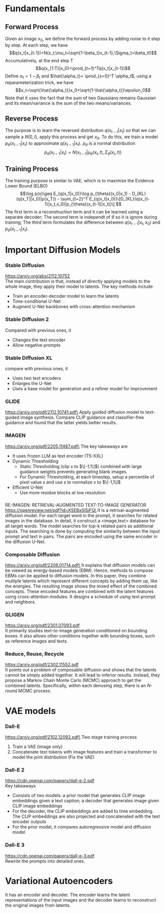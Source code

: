 # Fundamentals
## Forward Process
Given an image $x_0$, we define the forward process by adding noise to it step by step. At each step, we have\
$$q(x_t|x_{t-1})=N(x_t;\mu_t=\sqrt{1-\beta_t}x_{t-1},\Sigma_t=\beta_tI)$$
Accumulatively, at the end step T\
$$q(x_{1:T}|x_0)=\prod_{t=1}^Tq(x_t|x_{t-1})$$
Define $\alpha_t=1-\beta_t$ and $\hat{\alpha_t}= \prod_{s=0}^T \alpha_t$, using a reparameterization trick, we have\
$$x_t=\sqrt{\hat{\alpha_t}}x_0+\sqrt{1-\hat{\alpha_t}}\epsilon_0$$
Note that it uses the fact that the sum of two Gaussians remains Gaussian and its mean/variance is the sum of the two means/variances.
## Reverse Process
The purpose is to learn the reversed distribution $q(x_{t-1}|x_t)$ so that we can sample a $N(0,I)$, apply this process and get $x_0$. To do this, we train a model $p_{\theta}(x_{t-1}|x_t)$ to approximate $q(x_{t-1}|x_t)$. $p_{\theta}$ is a normal distribution
$$p_{\theta}(x_{t-1}|x_t)=N(x_{t-1}|\mu_{\theta}(x_t,t), \Sigma_{\theta}(x_t,t))$$
## Training Process
The training purpose is similar to VAE, which is to maximize the Evidence Lower Bound (ELBO)
$$\log p(x)\geq E_{q(x_1|x_0)}\log p_{\theta}(x_0|x_1) - D_{KL}(q(x_T||x_0)|p(x_T)) - \sum_{t=2}^T E_{q(x_t|x_0)}\[D_{KL}(q(x_{t-1}|x_t,x_0)|p_{\theta}(x_{t-1}|x_t))\]
$$
The first term is a reconstruction term and it can be learned using a separate decoder; The second term is independt of $\theta$ so it is ignore during training; The third term formulates the difference between $q(x_{t-1}|x_t,x_0)$ and $p_{\theta}(x_{t-1}|x_t)$.
# Important Diffusion Models
### Stable Diffusion
https://arxiv.org/abs/2112.10752 \
The main contribution is that, instead of directly applying models to the whole image, they apply their model to latents. The key methods include
- Train an encoder-decoder model to learn the latents
- Time-conditional U-Net
- Augment U-Net backbones with cross-attention mechanism
### Stable Diffusion 2
Compared with previous ones, it
- Changes the text encoder
- Allow negative prompts
### Stable Diffusion XL
compare with previous ones, it
- Uses two text encoders
- Enlarges the U-Net
- Uses a base model for generation and a refiner model for improvement
### GLIDE
https://arxiv.org/pdf/2112.10741.pdf\
Apply guided diffusion model to text-guided image synthesis. Compare CLIP guidance and classifier-free guidance and found that the latter yields better results.
### IMAGEN
https://arxiv.org/pdf/2205.11487.pdf\
The key takeaways are
- It uses frozen LLM as text encoder (T5-XXL)
- Dynamic Thresholding
  - Static Thresholding (clip x to $\[-1,1\]$) combined with large guidance weights prevents generating blank images.
  - For Dynamic Thresholding, at each timestep, setup a percentile of pixel value $s$ and use $s$ to normalize x to $\[-1,1\]$ 
- Efficient U-Net
  - Use more residue blocks at low resolution
### 
RE-IMAGEN: RETRIEVAL-AUGMENTED TEXT-TO-IMAGE GENERATOR
https://openreview.net/pdf?id=XSEBx0iSjFQ\
It is a retrival-augmented diffusion model. For each target word in the prompt, it searches for related images in the database. In detail, it construct a <image,text> database for all target words. The model searches for top-k related pairs as additional inputs. The searching is done by computing the similarity between the input prompt and text in pairs. The pairs are encoded using the same encoder in the diffusion U-Net.
### Composable Diffusion
https://arxiv.org/pdf/2206.01714.pdf\
It explains that diffusion models can be viewed as energy-based models (EBM). Hence, methods to compose EBMs can be applied to diffusion models. In this paper, they combine multiple latents which represent different concepts by adding them up, like the energies. The resulting image shows the mixed effect of the combined concepts. These encoded features are combined with the latent features using cross-attention modules. It designs a schedule of using text prompt and neighbors.
### GLIGEN
https://arxiv.org/pdf/2301.07093.pdf \
It primarily studies text-to-image generation conditioned on bounding boxes. It also allows other conditions together with bounding boxes, such as reference images and texts.
### Reduce, Reuse, Recycle
https://arxiv.org/pdf/2302.11552.pdf \
It points out a problem of composable diffusion and shows that the latents cannot be simply added together. It will lead to inferior results. Instead, they propose a Markov Chain Monte Carlo (MCMC) approach to get the combined latents. Specifically, within each denosing step, there is an $N$-round MCMC process.

# VAE models
### Dall-E
https://arxiv.org/pdf/2102.12092.pdf\
Two stage training process
1. Train a VAE (image only)
2. Concatenate text tokens with image features and train a transformer to model the joint distribution (Fix the VAE)
### Dall-E 2
https://cdn.openai.com/papers/dall-e-2.pdf \
Key takeaways
- Consists of two models: a prior model that generates CLIP image embeddings given a text caption; a decoder that generates image given CLIP image embeddings
- For the decoder, the CLIP embeddings are added to time embedding. The CLIP embeddings are also projected and concatenated with the text encoder outputs
- For the prior model, it compares autoregressive model and diffusion model
### Dall-E 3
https://cdn.openai.com/papers/dall-e-3.pdf \
Rewrite the prompts into detailed ones.

# Variational Autoencoders
It has an encoder and decoder. The encoder learns the latent representations of the input images and the decoder learns to reconstruct the original images from latents.
